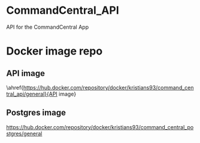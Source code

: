 # CommandCentral_API
API for the CommandCentral App


# Docker image repo
## API image
\ahref{https://hub.docker.com/repository/docker/kristians93/command_central_api/general}{API image}
## Postgres image
https://hub.docker.com/repository/docker/kristians93/command_central_postgres/general
